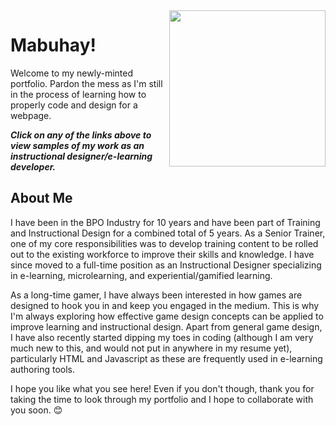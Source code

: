 <img align="right" src="https://user-images.githubusercontent.com/83632459/116977113-0a1ef080-ac90-11eb-9b45-9b13387d8bae.png" width="250"/>

# Mabuhay!
Welcome to my newly-minted portfolio. Pardon the mess as I'm still in the process of learning how to properly code and design for a webpage.

**_Click on any of the links above to view samples of my work as an instructional designer/e-learning developer._**



## About Me
I have been in the BPO Industry for 10 years and have been part of Training and Instructional Design for a combined total of 5 years. As a Senior Trainer, one of my core responsibilities was to develop training content to be rolled out to the existing workforce to improve their skills and knowledge. I have since moved to a full-time position as an Instructional Designer specializing in e-learning, microlearning, and experiential/gamified learning.

As a long-time gamer, I have always been interested in how games are designed to hook you in and keep you engaged in the medium. This is why I'm always exploring how effective game design concepts can be applied to improve learning and instructional design. Apart from general game design, I have also recently started dipping my toes in coding (although I am very much new to this, and would not put in anywhere in my resume yet), particularly HTML and Javascript as these are frequently used in e-learning authoring tools.

I hope you like what you see here! Even if you don't though, thank you for taking the time to look through my portfolio and I hope to collaborate with you soon. :blush: